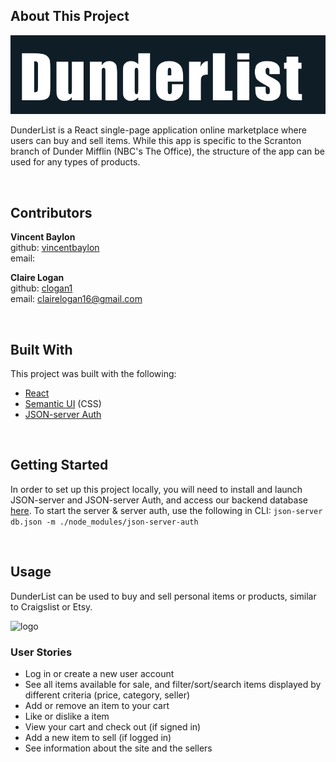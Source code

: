## About This Project
<p align="center"><img src="./public/dl.png" alt="logo" width="600px" margin="auto"></p>

DunderList is a React single-page application online marketplace where users can buy and sell items. While this app is specific to the Scranton branch of Dunder Mifflin (NBC's The Office), the structure of the app can be used for any types of products.

<br />

## Contributors
**Vincent Baylon**
<br />
github: [vincentbaylon](https://github.com/vincentbaylon)
<br />
email: 

**Claire Logan**
<br />
github: [clogan1](https://github.com/clogan1)
<br />
email: clairelogan16@gmail.com



<br />

## Built With
This project was built with the following:
- [React](https://reactjs.org/)
- [Semantic UI](https://react.semantic-ui.com/) (CSS)
- [JSON-server Auth](https://www.npmjs.com/package/json-server-auth)

<br />

## Getting Started
In order to set up this project locally, you will need to install and launch JSON-server and JSON-server Auth, and access our backend database [here](https://github.com/clogan1/dunderlist-backend). To start the server & server auth, use the following in CLI:
```json-server db.json -m ./node_modules/json-server-auth```

<br />


## Usage
DunderList can be used to buy and sell personal items or products, similar to Craigslist or Etsy.

<img src="./public/screenshot.png" alt="logo" width="600px" margin="auto">


<br />

### User Stories
- Log in or create a new user account
- See all items available for sale, and filter/sort/search items displayed by different criteria (price, category, seller)
- Add or remove an item to your cart
- Like or dislike a item
- View your cart and check out (if signed in)
- Add a new item to sell (if logged in)
- See information about the site and the sellers

